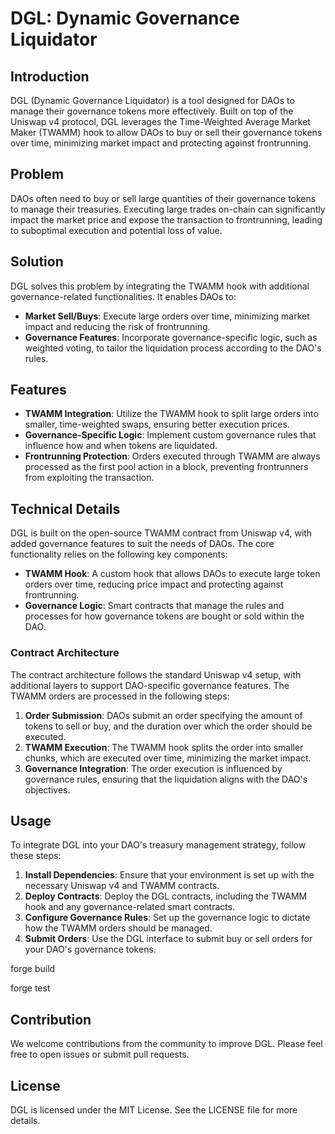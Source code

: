# DGL: Dynamic Governance Liquidator

## Introduction

DGL (Dynamic Governance Liquidator) is a tool designed for DAOs to manage their governance tokens more effectively. Built on top of the Uniswap v4 protocol, DGL leverages the Time-Weighted Average Market Maker (TWAMM) hook to allow DAOs to buy or sell their governance tokens over time, minimizing market impact and protecting against frontrunning.

## Problem

DAOs often need to buy or sell large quantities of their governance tokens to manage their treasuries. Executing large trades on-chain can significantly impact the market price and expose the transaction to frontrunning, leading to suboptimal execution and potential loss of value.

## Solution

DGL solves this problem by integrating the TWAMM hook with additional governance-related functionalities. It enables DAOs to:

- **Market Sell/Buys**: Execute large orders over time, minimizing market impact and reducing the risk of frontrunning.
- **Governance Features**: Incorporate governance-specific logic, such as weighted voting, to tailor the liquidation process according to the DAO's rules.

## Features

- **TWAMM Integration**: Utilize the TWAMM hook to split large orders into smaller, time-weighted swaps, ensuring better execution prices.
- **Governance-Specific Logic**: Implement custom governance rules that influence how and when tokens are liquidated.
- **Frontrunning Protection**: Orders executed through TWAMM are always processed as the first pool action in a block, preventing frontrunners from exploiting the transaction.

## Technical Details

DGL is built on the open-source TWAMM contract from Uniswap v4, with added governance features to suit the needs of DAOs. The core functionality relies on the following key components:

- **TWAMM Hook**: A custom hook that allows DAOs to execute large token orders over time, reducing price impact and protecting against frontrunning.
- **Governance Logic**: Smart contracts that manage the rules and processes for how governance tokens are bought or sold within the DAO.

### Contract Architecture

The contract architecture follows the standard Uniswap v4 setup, with additional layers to support DAO-specific governance features. The TWAMM orders are processed in the following steps:

1. **Order Submission**: DAOs submit an order specifying the amount of tokens to sell or buy, and the duration over which the order should be executed.
2. **TWAMM Execution**: The TWAMM hook splits the order into smaller chunks, which are executed over time, minimizing the market impact.
3. **Governance Integration**: The order execution is influenced by governance rules, ensuring that the liquidation aligns with the DAO's objectives.

## Usage

To integrate DGL into your DAO's treasury management strategy, follow these steps:

1. **Install Dependencies**: Ensure that your environment is set up with the necessary Uniswap v4 and TWAMM contracts.
2. **Deploy Contracts**: Deploy the DGL contracts, including the TWAMM hook and any governance-related smart contracts.
3. **Configure Governance Rules**: Set up the governance logic to dictate how the TWAMM orders should be managed.
4. **Submit Orders**: Use the DGL interface to submit buy or sell orders for your DAO's governance tokens.

forge build 

forge test 

## Contribution

We welcome contributions from the community to improve DGL. Please feel free to open issues or submit pull requests.

## License

DGL is licensed under the MIT License. See the LICENSE file for more details.
